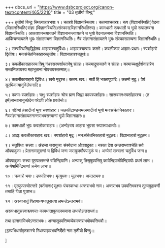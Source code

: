 +++
dbcs_url = "https://www.dsbcproject.org/canon-text/content/465/2210"
title = "03 तृतीयो बिन्दुः"

+++
तृतीयो बिन्दुः
स्थित्याहारभवाः
१। चतस्रो विज्ञानस्थितयः। कतमाश्चतस्रः। रूप (विज्ञानस्थितिः)वेदना (विज्ञानस्थितिः)संज्ञा (विज्ञानस्थितिः)संस्कार(विज्ञानस्थितिश्च)। कामधातौ रूपधातौ च भूयो रूपालम्बना विज्ञानस्थितिः। आकाशानन्त्यायतने विज्ञानानन्त्यायतने च भूयो वेदनालम्बना विज्ञानस्थितिः। आकिंचन्यायतने भूयः संज्ञालम्बना विज्ञानस्थितिः। नैव संज्ञानासंज्ञायतने भूयः संस्कारालम्बना विज्ञानस्थितिः॥

२। सत्त्वस्थितिवृद्धिहेतव आहाराश्चतुर्विधाः। आहाराश्चत्वारः कतमे। कवलीकार आहारः प्रथमः। स्पर्शाहारो द्वितीयः। मनःसंचेतनिकाहारस्तृतीयः। विज्ञानाहारश्चतुर्थः॥

३। कवलीकाराहारस्य त्रिषु गंधरसस्पर्शायतनेषु संग्रहः। कस्माद्रूपायतने न संग्रहः। यस्माच्चक्षुर्दर्शनाहारेण सत्त्वनिकायस्य महाभूतानां नोपचयस्तस्मात्॥

४। कवलीकाराहारो द्विविधः। खरो मृदुश्च। कतमः खरः। सर्वो हि भक्तापूपादिः। कतमो मृदुः। पेयं सुरभिकायानुविलेपनादि॥

५। कतमः स्पर्शाहारः। चक्षुः स्पर्शाहारः श्रोत्र घ्राण जिह्वा कायस्पर्शाहारः। सास्रवमनःस्पर्शाहारश्च। (त इमे)सन्तानानुच्छेदेन परेऽपि लोके प्रवर्तन्ते॥

६। पक्षिणां हंसादीनां भूयः स्पर्शाहारः। जलकीटाण्डजमत्स्यादीनां भूयो मनःसंचेतनिकाहारः। नैवसंज्ञानासंज्ञायतनान्तराभवसत्त्वानां भूयो विज्ञानाहारः॥

७। कामधातौ भूयः कवलोकाराहारः। (अन्ये)त्रय आहारा भूयसा रूपारूपधात्वोः॥

८। आद्यः कवलीकाराहारः खरः। स्पर्शाहारो मृदुः। मनःसंचेतनिकाहारो मृदुतरः। विज्ञानाहारो मृदुतमः॥

९। चतुर्विधाः सत्त्वाः। अंडजा जरायुजाः संस्वेदजा औपपादुकाः। नरका देवा अन्तराभवाश्चेति सर्व औपपादुकाः। प्रेतानामसुराणां च द्विविधं जन्म जरायुजमौपपादुकं च। अन्येषां सत्त्वानां चतुर्विध जन्म॥

औपपादुकाः सत्त्वा युगपल्लभन्ते षडिन्द्रियाणि। अन्यासु तिसृषूपपत्तिषु कायेन्द्रियजीवेन्द्रिययोः प्रथमं लाभः। अन्येषामिन्द्रियाणां क्रमेण लाभः॥

१०। चत्वारो भवाः। उपपत्तिभवः। मृत्युभवः। मूलभवः। अन्तराभवः॥

११। मृत्युपपत्त्योरन्तरे (वर्तमानाः)सूक्ष्माः पंचस्कन्धा अन्तराभवो नाम। अन्तराभव उपपत्तिभवश्च तुल्यमुद्रावर्णौ तथाहि पिता पुत्रश्च॥

१२। अरूपधातुं विहायान्यधातुसत्त्वा लभन्तेऽन्तराभवं॥

अरूपधातुसत्त्वाश्च्यवन्तः कामधातावुत्पत्स्यमाना लभन्तेऽन्तराभवं॥

तथा ह्यनागामिभवेऽन्तराभवः। अन्यासूपपत्तिष्वप्येवमन्तराभवोपपत्तिभवौ॥

[इत्यभिधर्मामृतशास्त्रे स्थित्याहारभवनिर्देशो नाम तृतीयो बिन्दुः॥

]
